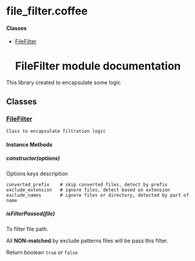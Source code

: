 # file\_filter.coffee

#### Classes
  
* [FileFilter](#FileFilter)
  




  # FileFilter module documentation #

This library created to encapsulate some logic




## Classes
  
### <a name="FileFilter">[FileFilter](FileFilter)</a>
    
    Class to encapsulate filtration logic

    
    
#### Instance Methods          
      
##### <a name="constructor">constructor(options)</a>
Options keys description

    converted_prefix    # skip converted files, detect by prefix
    exclude_extension   # ignore files, detect based on extension
    exclude_names       # ignore files or directory, detected by part of name


      
##### <a name="isFilterPassed">isFilterPassed(file)</a>
To filter file path.

All **NON-matched** by exclude patterns files will be pass this filter.

Return boolean `true` or `false`

      
    
    
  



